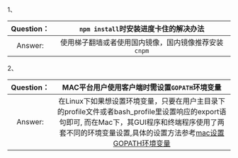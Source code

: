 1、

| Question：| `npm install`时安装进度卡住的解决办法 |
|:---------:|:--------:|
| Answer: | 使用梯子翻墙或者使用国内镜像，国内镜像推荐安装`cnpm` |

2、

| Question：| MAC平台用户使用客户端时需设置`GOPATH`环境变量 |
|:---------:|:--------:|
| Answer:   | 在Linux下如果想设置环境变量，只要在用户主目录下的profile文件或者bash_profile里设置响应的export语句即可, 而在Mac下，其GUI程序和终端程序使用了两套不同的环境变量设置,具体的设置方法参考[mac设置GOPATH环境变量](https://github.com/blockchain-desktop/hyperledger-fabric-desktop/issues/16) |
            
